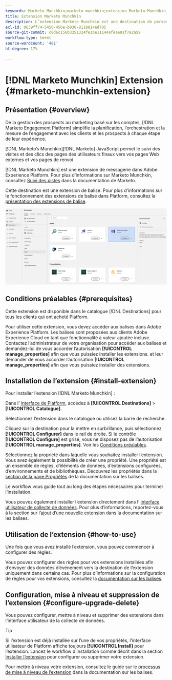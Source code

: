```yaml
---
keywords: Marketo Munchkin;marketo munchkin;extension Marketo Munchkin;extension marketo munchkin;marketo;Marketo
title: Extension Marketo Munchkin
description: L’extension Marketo Munchkin est une destination de personnalisation de Adobe Experience Platform. Pour plus d’informations sur les fonctionnalités de l’extension, consultez la page de l’extension dans Adobe Exchange.
exl-id: 0639ff74-5450-456e-b030-8118814ed705
source-git-commit: c8d6c156b3351324fe1be11144afeae91f7a2a59
workflow-type: tm+mt
source-wordcount: '481'
ht-degree: 17%

---
```


# [!DNL Marketo Munchkin] Extension {#marketo-munchkin-extension}

## Présentation {#overview}

De la gestion des prospects au marketing basé sur les comptes, [!DNL Marketo Engagement Platform] simplifie la planification, l’orchestration et la mesure de l’engagement avec les clients et les prospects à chaque étape de leur expérience.

[!DNL Marketo’s Munchkin][!DNL Marketo] JavaScript permet le suivi des visites et des clics des pages des utilisateurs finaux vers vos pages Web externes et vos pages de renvoi 

[!DNL Marketo Munchkin] est une extension de messagerie dans Adobe Experience Platform. Pour plus d’informations sur Marketo Munchkin, consultez [Suivi des pistes](https://developers.marketo.com/javascript-api/lead-tracking/) dans la documentation de Marketo.

Cette destination est une extension de balise. Pour plus d’informations sur le fonctionnement des extensions de balise dans Platform, consultez la [présentation des extensions de balise](../launch-extensions/overview.md).

![Extension Marketo Munchkin](../../assets/catalog/email/marketo-munchkin/catalog.png)

## Conditions préalables  {#prerequisites}

Cette extension est disponible dans le catalogue [!DNL Destinations] pour tous les clients qui ont acheté Platform.

Pour utiliser cette extension, vous devez accéder aux balises dans Adobe Experience Platform. Les balises sont proposées aux clients Adobe Experience Cloud en tant que fonctionnalité à valeur ajoutée incluse. Contactez l’administrateur de votre organisation pour accéder aux balises et demandez-lui de vous accorder l’autorisation **[!UICONTROL manage_properties]** afin que vous puissiez installer les extensions. et leur demander de vous accorder l’autorisation **[!UICONTROL manage_properties]** afin que vous puissiez installer des extensions.

## Installation de l’extension {#install-extension}

Pour installer l’extension [!DNL Marketo Munchkin] :

Dans l’ [interface de Platform](https://platform.adobe.com/), accédez à **[!UICONTROL Destinations]** > **[!UICONTROL Catalogue]**.

Sélectionnez l’extension dans le catalogue ou utilisez la barre de recherche.

Cliquez sur la destination pour la mettre en surbrillance, puis sélectionnez **[!UICONTROL Configurer]** dans le rail de droite. Si le contrôle **[!UICONTROL Configure]** est grisé, vous ne disposez pas de l’autorisation **[!UICONTROL manage_properties]**. Voir les [Conditions préalables](#prerequisites).

Sélectionnez la propriété dans laquelle vous souhaitez installer l’extension. Vous avez également la possibilité de créer une propriété. Une propriété est un ensemble de règles, d’éléments de données, d’extensions configurées, d’environnements et de bibliothèques. Découvrez les propriétés dans la [section de la page Propriétés](../../../tags/ui/administration/companies-and-properties.md#properties-page) de la documentation sur les balises.

Le workflow vous guide tout au long des étapes nécessaires pour terminer l’installation.

Vous pouvez également installer l’extension directement dans l’ [interface utilisateur de collecte de données](https://experience.adobe.com/#/data-collection/). Pour plus d’informations, reportez-vous à la section sur l’[ajout d’une nouvelle extension](../../../tags/ui/managing-resources/extensions/overview.md#add-a-new-extension) dans la documentation sur les balises.

## Utilisation de l’extension {#how-to-use}

Une fois que vous avez installé l’extension, vous pouvez commencer à configurer des règles.

Vous pouvez configurer des règles pour vos extensions installées afin d’envoyer des données d’événement vers la destination de l’extension uniquement dans certains cas. Pour plus d’informations sur la configuration de règles pour vos extensions, consultez la [documentation sur les balises](../../../tags/ui/managing-resources/rules.md).

## Configuration, mise à niveau et suppression de l’extension {#configure-upgrade-delete}

Vous pouvez configurer, mettre à niveau et supprimer des extensions dans l’interface utilisateur de la collecte de données.

>[!TIP]
>
>Si l’extension est déjà installée sur l’une de vos propriétés, l’interface utilisateur de Platform affiche toujours **[!UICONTROL Install]** pour l’extension. Lancez le workflow d’installation comme décrit dans la section [Installer l’extension](#install-extension) pour configurer ou supprimer votre extension.

Pour mettre à niveau votre extension, consultez le guide sur le [processus de mise à niveau de l’extension](../../../tags/ui/managing-resources/extensions/extension-upgrade.md) dans la documentation sur les balises.
